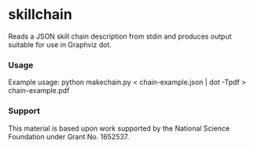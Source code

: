# skillchain

Reads a JSON skill chain description from stdin and produces output suitable for use in Graphviz dot.

### Usage

Example usage:
	python makechain.py < chain-example.json | dot -Tpdf > chain-example.pdf

### Support

This material is based upon work supported by the National Science Foundation under Grant No. 1652537.
